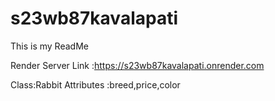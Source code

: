 # s23wb87kavalapati
This is my ReadMe


Render Server Link :https://s23wb87kavalapati.onrender.com


Class:Rabbit
Attributes :breed,price,color
